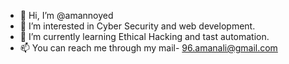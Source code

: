 - 👋 Hi, I’m @amannoyed
- 👀 I’m interested in Cyber Security and web development.
- 🌱 I’m currently learning Ethical Hacking and tast automation.
- 📫 You can reach me through my mail- 96.amanali@gmail.com

